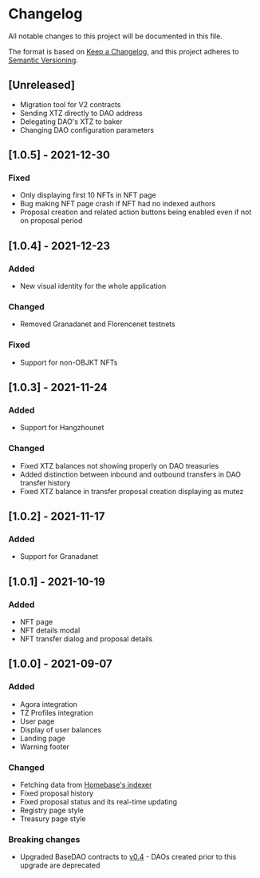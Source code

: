 # Changelog
All notable changes to this project will be documented in this file.

The format is based on [Keep a Changelog](https://keepachangelog.com/en/1.0.0/),
and this project adheres to [Semantic Versioning](https://semver.org/spec/v2.0.0.html).

## [Unreleased]
- Migration tool for V2 contracts
- Sending XTZ directly to DAO address
- Delegating DAO's XTZ to baker
- Changing DAO configuration parameters

## [1.0.5] - 2021-12-30
### Fixed
- Only displaying first 10 NFTs in NFT page
- Bug making NFT page crash if NFT had no indexed authors
- Proposal creation and related action buttons being enabled even if not on proposal period

## [1.0.4] - 2021-12-23
### Added
- New visual identity for the whole application

### Changed
- Removed Granadanet and Florencenet testnets

### Fixed
- Support for non-OBJKT NFTs

## [1.0.3] - 2021-11-24
### Added
- Support for Hangzhounet

### Changed
- Fixed XTZ balances not showing properly on DAO treasuries
- Added distinction between inbound and outbound transfers in DAO transfer history
- Fixed XTZ balance in transfer proposal creation displaying as mutez

## [1.0.2] - 2021-11-17
### Added
- Support for Granadanet

## [1.0.1] - 2021-10-19
### Added
- NFT page
- NFT details modal
- NFT transfer dialog and proposal details

## [1.0.0] - 2021-09-07
### Added
- Agora integration
- TZ Profiles integration
- User page
- Display of user balances
- Landing page
- Warning footer

### Changed
- Fetching data from [Homebase's indexer](https://github.com/dOrgTech/homebase-indexer)
- Fixed proposal history
- Fixed proposal status and its real-time updating
- Registry page style
- Treasury page style

### Breaking changes
- Upgraded BaseDAO contracts to [v0.4](https://github.com/tezos-commons/baseDAO/tree/b3aa7886950d4f1eb65816ed726ce69e77e14472) - DAOs created prior to this upgrade are deprecated